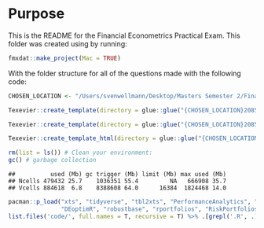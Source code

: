# Purpose

This is the README for the Financial Econometrics Practical Exam. This
folder was created using by running:

``` r
fmxdat::make_project(Mac = TRUE)
```

With the folder structure for all of the questions made with the
following code:

``` r
CHOSEN_LOCATION <- "/Users/svenwellmann/Desktop/Masters Semester 2/Financial Econometrics/Exam/"

Texevier::create_template(directory = glue::glue("{CHOSEN_LOCATION}20850980/"), template_name = "Question1")

Texevier::create_template(directory = glue::glue("{CHOSEN_LOCATION}20850980/"), template_name = "Question2")

Texevier::create_template_html(directory = glue::glue("{CHOSEN_LOCATION}20850980/"), template_name = "Question3")
```

``` r
rm(list = ls()) # Clean your environment:
gc() # garbage collection 
```

    ##          used (Mb) gc trigger (Mb) limit (Mb) max used (Mb)
    ## Ncells 479432 25.7    1036351 55.4         NA   666908 35.7
    ## Vcells 884618  6.8    8388608 64.0      16384  1824468 14.0

``` r
pacman::p_load("xts", "tidyverse", "tbl2xts", "PerformanceAnalytics", "lubridate", "glue", "rmsfuns", "fmxdat", "tidyr", "devtools", "readr", "TTR",
               "DEoptimR", "robustbase", "rportfolios", "RiskPortfolios", "fitHeavyTail", "quadprog")
list.files('code/', full.names = T, recursive = T) %>% .[grepl('.R', .)] %>% as.list() %>% walk(~source(.))
```
